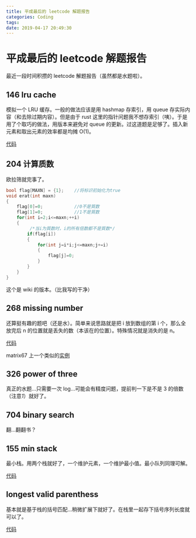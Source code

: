 ```yaml
---
title: 平成最后的 leetcode 解题报告
categories: Coding
tags:
date: 2019-04-17 20:49:30
---
```

# 平成最后的 leetcode 解题报告

最近一段时间积攒的 leetcode 解题报告（虽然都是水题啦）。

## 146 lru cache

模拟一个 LRU 缓存。一般的做法应该是用 hashmap 存索引，用 queue 存实际内容（和去除过期内容）。但是由于 rust 这里的指针问题我不想存索引（咦）。于是用了个取巧的做法，用版本来避免对 queue 的更新。过这道题是足够了。插入新元素和取出元素的效率都是均摊 O(1)。

[代码](https://github.com/laxect/leetcode/blob/master/src/h146_lru_cache.rs)

## 204 计算质数

欧拉筛就完事了。

```C++
bool flag[MAXN] = {1};    //将标识初始化为true
void erat(int maxn)
{
	flag[0]=0;            //0不是質数
	flag[1]=0;            //1不是質数
	for(int i=2;i<=maxn;++i)
	{
         /*当i为質数时，i的所有倍数都不是質数*/
		if(flag[i])
		{
			for(int j=i*i;j<=maxn;j+=i)
			{
				flag[j]=0;
			}
		}
	}
}
```

这个是 wiki 的版本。（比我写的干净）

## 268 missing number

还算挺有趣的题吧（还是水）。简单来说思路就是把 i 放到数组的第 i 个，那么全放完后 n 的位置就是丢失的数（本该在的位置）。特殊情况就是消失的是 n。

[代码](https://github.com/laxect/leetcode/blob/master/src/e268_missing_number.rs)

matrix67 上一个类似的[实例](http://www.matrix67.com/blog/archives/6584)

## 326 power of three

真正的水题...只需要一次 log...可能会有精度问题，提前判一下是不是 3 的倍数（注意*1*）就好了。

## 704 binary search

翻...翻翻书？

## 155 min stack

最小栈。用两个栈就好了，一个维护元素，一个维护最小值。最小队列同理可解。

[代码](https://github.com/laxect/leetcode/blob/master/src/e155_min_stack.rs)

## longest valid parenthess

基本就是基于栈的括号匹配...稍微扩展下就好了。在栈里一起存下括号序列长度就可以了。

[代码](https://github.com/laxect/leetcode/blob/master/src/h032_longest_valid_parentheses.rs)
